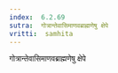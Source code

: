 ```yaml
---
index:  6.2.69
sutra:  गोत्रान्तेवासिमाणवब्राह्मणेषु क्षेपे
vritti:  samhita 
---
```


गोत्रान्तेवासिमाणवब्राह्मणेषु क्षेपे


